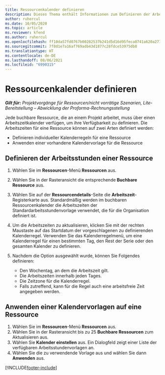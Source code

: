 ```yaml
---
title: Ressourcenkalender definieren
description: Dieses Thema enthält Informationen zum Definieren der Arbeitsstundenkalender für Ressourcen in Project Operations.
author: ruhercul
ms.date: 10/05/2020
ms.topic: article
ms.reviewer: kfend
ms.author: ruhercul
ms.openlocfilehash: ff10da57fd0767b00282537b241d5d16d95feca8741a620a277306bd8aa53ce5
ms.sourcegitcommit: 7f8d1e7a16af769adb43d1877c28fdce53975db8
ms.translationtype: HT
ms.contentlocale: de-DE
ms.lasthandoff: 08/06/2021
ms.locfileid: "6990315"
---
```

# <a name="define-resource-calendars"></a>Ressourcenkalender definieren

_**Gilt für:** Projektvorgänge für Ressourcen/nicht vorrätige Szenarien, Lite-Bereitstellung – Abwicklung der Proforma-Rechnungsstellung_

Jede buchbare Ressource, die an einem Projekt arbeitet, muss über einen Arbeitszeitkalender verfügen, um ihre Verfügbarkeit zu definieren. Die Arbeitszeiten für eine Ressource können auf zwei Arten definiert werden: 

   - Definieren individueller Kalenderregeln für eine Ressource
   - Anwenden einer vorhandene Kalendervorlage für die Ressource

## <a name="define-a-resources-working-hours"></a>Definieren der Arbeitsstunden einer Ressource

1. Wählen Sie im **Ressourcen**-Menü **Ressourcen** aus.
2. Wählen Sie in der Rasteransicht die entsprechende **Buchbare Ressource** aus.
3. Wählen Sie auf der **Ressourcendetails**-Seite die **Arbeitszeit**-Registerkarte aus. Standardmäßig werden im buchbaren Ressourcenkalender die Arbeitszeiten der Standardarbeitsstundenvorlage verwendet, die für die Organisation definiert ist.
4. Um die Arbeitszeiten zu aktualisieren, klicken Sie mit der rechten Maustaste auf das Startdatum der vorgeschlagenen zu definierenden Kalenderregel. Verwenden Sie das Kalenderregelmenü, um eine Kalenderregel für einen bestimmten Tag, den Rest der Serie oder den gesamten Kalender zu definieren.
5. Nachdem die Option ausgewählt wurde, können Sie Folgendes definieren:

    - Den Wochentag, an dem die Arbeitszeit gilt.
    - Die Arbeitszeiten innerhalb jeden Tages.
    - Die Zeitzone für die Kalenderregel.
    - Falls zutreffend, kann für die Regel auch eine arbeitsfreie Zeit angegeben werden.

## <a name="applying-a-calendar-template-to-a-resource"></a>Anwenden einer Kalendervorlagen auf eine Ressource

1. Wählen Sie im **Ressourcen**-Menü **Ressourcen** aus.
2. Wählen Sie in der Rasteransicht bis zu 25 **Buchbare Ressourcen** zum Aktualisieren aus.
3. Wählen Sie **Kalender einstellen** aus. Ein Dialogfeld zeigt einer Liste der verfügbaren Arbeitsstundenvorlagen an.
4. Wählen Sie die zu verwendende Vorlage aus und wählen Sie dann **Anwenden** aus.


[!INCLUDE[footer-include](../includes/footer-banner.md)]